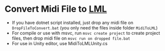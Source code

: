 
# Convert Midi File to [LML](https://sightreading.training/guide/lml)

* If you have dotnet script installed, just drop any midi file on `DropFileToConvert.bat` (you only need the files inside folder `MidiToLML`)
* For compile or use with msvc, run `msvc create project` to create project files, then drop midi file on `msvc run on dropped file.bat`
* For use in Unity editor, use MidiToLMLUnity.cs
